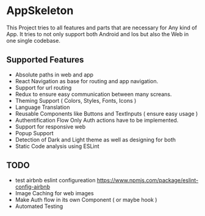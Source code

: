 # AppSkeleton
This Project tries to all features and parts that are necessary for Any kind of App. 
It tries to not only support both Android and Ios but also the Web in one single codebase.

## Supported Features
- Absolute paths in web and app
- React Navigation as base for routing and app navigation.
- Support for url routing
- Redux to ensure easy communication between many screans.
- Theming Support ( Colors, Styles, Fonts, Icons )
- Language Translation
- Reusable Components like Buttons and TextInputs ( ensure easy usage )
- Authentification Flow Only Auth actions have to be implemented.
- Support for responsive web
- Popup Support
- Detection of Dark and Light theme as well as designing for both
- Static Code analysis using ESLint 

## TODO
- test airbnb eslint configureation https://www.npmjs.com/package/eslint-config-airbnb
- Image Caching for web images
- Make Auth flow in its own Component ( or maybe hook )
- Automated Testing
